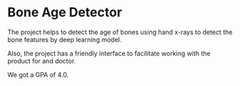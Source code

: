 # Bone Age Detector

The project helps to detect the age of bones using hand x-rays to detect the bone features by deep learning model.

Also, the project has a friendly interface to facilitate working with the product for and doctor.

We got a GPA of 4.0.
